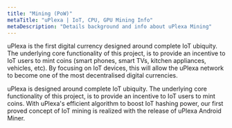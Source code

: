 ```yaml
---
title: "Mining (PoW)"
metaTitle: "uPlexa | IoT, CPU, GPU Mining Info"
metaDescription: "Details background and info about uPlexa Mining"
---
```


uPlexa is the first digital currency designed around complete IoT ubiquity. The underlying core functionality of this project, is to provide an incentive to IoT users to mint coins (smart phones, smart TVs, kitchen appliances, vehicles, etc). By focusing on IoT devices, this will allow the uPlexa network to become one of the most decentralised digital currencies.

uPlexa is designed around complete IoT ubiquity. The underlying core functionality of this project, is to provide an incentive to IoT users to mint coins. With uPlexa's efficient algorithm to boost IoT hashing power, our first proved concept of IoT mining is realized with the release of uPlexa Android Miner.  
